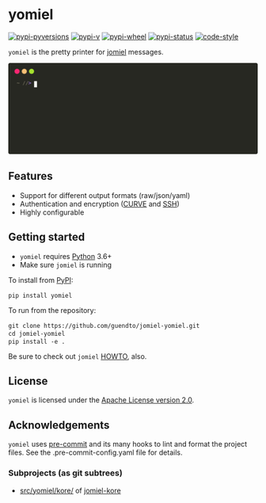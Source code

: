 # yomiel

[![pypi-pyversions](https://img.shields.io/pypi/pyversions/yomiel?color=%230a66dc)][pypi]
[![pypi-v](https://img.shields.io/pypi/v/yomiel?color=%230a66dc)][pypi]
[![pypi-wheel](https://img.shields.io/pypi/wheel/yomiel?color=%230a66dc)][pypi]
[![pypi-status](https://img.shields.io/pypi/status/yomiel?color=%230a66dc)][pypi]
[![code-style](https://img.shields.io/badge/code%20style-black-000000.svg)][black]

[pypi]: https://pypi.org/project/yomiel
[black]: https://pypi.org/project/black

`yomiel` is the pretty printer for [jomiel] messages.

![Example (yomiel)](./docs/demo.svg)

## Features

- Support for different output formats (raw/json/yaml)
- Authentication and encryption ([CURVE] and [SSH])
- Highly configurable

## Getting started

- `yomiel` requires [Python] 3.6+
- Make sure `jomiel` is running

To install from [PyPI]:

```shell
pip install yomiel
```

To run from the repository:

```shell
git clone https://github.com/guendto/jomiel-yomiel.git
cd jomiel-yomiel
pip install -e .
```

Be sure to check out `jomiel` [HOWTO], also.

## License

`yomiel` is licensed under the [Apache License version 2.0][aplv2].

## Acknowledgements

`yomiel` uses [pre-commit] and its many hooks to lint and format the
project files. See the .pre-commit-config.yaml file for details.

### Subprojects (as git subtrees)

- [src/yomiel/kore/](src/yomiel/kore/) of [jomiel-kore]

[python]: https://www.python.org/about/gettingstarted/
[jomiel-kore]: https://github.com/guendto/jomiel-kore/
[howto]: https://github.com/guendto/jomiel/blob/master/docs/HOWTO.md#howto-jomiel
[jomiel]: https://github.com/guendto/jomiel/
[aplv2]: https://www.tldrlegal.com/l/apache2
[ssh]: https://en.wikipedia.org/wiki/Ssh
[pre-commit]: https://pre-commit.com/
[curve]: http://curvezmq.org/
[pypi]: https://pypi.org/
